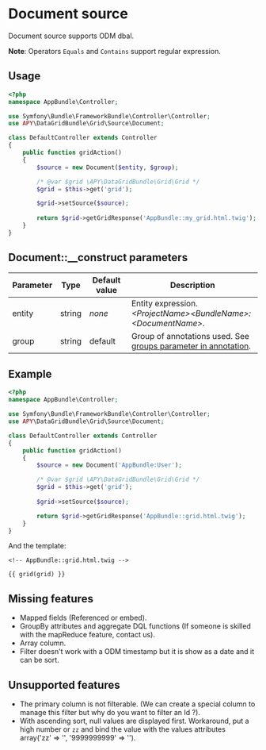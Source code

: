 Document source
===============

Document source supports ODM dbal.

**Note**: Operators `Equals` and `Contains` support regular expression.

## Usage

```php
<?php
namespace AppBundle\Controller;

use Symfony\Bundle\FrameworkBundle\Controller\Controller;
use APY\DataGridBundle\Grid\Source\Document;

class DefaultController extends Controller
{
    public function gridAction()
    {
        $source = new Document($entity, $group);

        /* @var $grid \APY\DataGridBundle\Grid\Grid */
        $grid = $this->get('grid');

        $grid->setSource($source);
        
        return $grid->getGridResponse('AppBundle::my_grid.html.twig');
    }
}
```

## Document::__construct parameters

| Parameter | Type | Default value | Description |
| --------- | ---- | ------------- | ------------|
| entity | string | _none_ | Entity expression. _\<ProjectName\>\<BundleName\>:\<DocumentName\>_. |
| group | string | default | Group of annotations used. See [groups parameter in annotation][1]. |

## Example

```php
<?php
namespace AppBundle\Controller;

use Symfony\Bundle\FrameworkBundle\Controller\Controller;
use APY\DataGridBundle\Grid\Source\Document;

class DefaultController extends Controller
{
    public function gridAction()
    {
        $source = new Document('AppBundle:User');

        /* @var $grid \APY\DataGridBundle\Grid\Grid */
        $grid = $this->get('grid');
        
        $grid->setSource($source);

        return $grid->getGridResponse('AppBundle::grid.html.twig');
    }
}
```

And the template:

```django
<!-- AppBundle::grid.html.twig -->

{{ grid(grid) }}
```

## Missing features

* Mapped fields (Referenced or embed).
* GroupBy attributes and aggregate DQL functions (If someone is skilled with the mapReduce feature, contact us).
* Array column.
* Filter doesn't work with a ODM timestamp but it is show as a date and it can be sort.

## Unsupported features

* The primary column is not filterable. (We can create a special column to manage this filter but why do you want to filter an Id ?).
* With ascending sort, null values are displayed first. Workaround, put a high number or `zz` and bind the value with the values attributes array('zz' => '', '9999999999' => '').

[1]: ../columns_configuration/annotations/column_annotation_property.md#available-attributes
